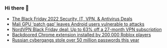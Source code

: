 ### Hi there 👋

<!--START_SECTION:feed-->
* [The Black Friday 2022 Security, IT, VPN, & Antivirus Deals](https://www.bleepingcomputer.com/news/security/the-black-friday-2022-security-it-vpn-and-antivirus-deals/)
* [Mali GPU ‘patch gap’ leaves Android users vulnerable to attacks](https://www.bleepingcomputer.com/news/security/mali-gpu-patch-gap-leaves-android-users-vulnerable-to-attacks/)
* [NordVPN Black Friday deal: Up to 63% off a 27-month VPN subscription](https://www.bleepingcomputer.com/news/security/nordvpn-black-friday-deal-up-to-63-percent-off-a-27-month-vpn-subscription/)
* [Backdoored Chrome extension installed by 200,000 Roblox players](https://www.bleepingcomputer.com/news/security/backdoored-chrome-extension-installed-by-200-000-roblox-players/)
* [Russian cybergangs stole over 50 million passwords this year](https://www.bleepingcomputer.com/news/security/russian-cybergangs-stole-over-50-million-passwords-this-year/)
<!--END_SECTION:feed-->

<!--
**frankenk/frankenk** is a ✨ _special_ ✨ repository because its `README.md` (this file) appears on your GitHub profile.

Here are some ideas to get you started:

- 🔭 I’m currently working on ...
- 🌱 I’m currently learning ...
- 👯 I’m looking to collaborate on ...
- 🤔 I’m looking for help with ...
- 💬 Ask me about ...
- 📫 How to reach me: ...
- 😄 Pronouns: ...
- ⚡ Fun fact: ...
-->



